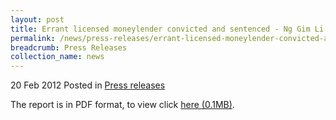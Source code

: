 ```yaml
---
layout: post
title: Errant licensed moneylender convicted and sentenced - Ng Gim Li (JXM Investment Pte Ltd) - Press release
permalink: /news/press-releases/errant-licensed-moneylender-convicted-and-sentenced-ng-gim-li-jxm-investment-pte-ltd-press
breadcrumb: Press Releases
collection_name: news
---
```

20 Feb 2012 Posted in [Press releases](/news/press-releases)

The report is in PDF format, to view click [here (0.1MB)](/files/news/press-releases/2012/02/linkclicka175.pdf).
